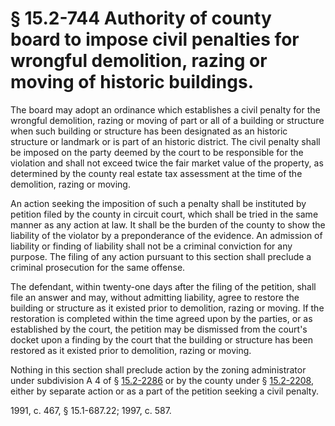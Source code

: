# § 15.2-744 Authority of county board to impose civil penalties for wrongful demolition, razing or moving of historic buildings.

<p>The board may adopt an ordinance which establishes a civil penalty for the wrongful demolition, razing or moving of part or all of a building or structure when such building or structure has been designated as an historic structure or landmark or is part of an historic district. The civil penalty shall be imposed on the party deemed by the court to be responsible for the violation and shall not exceed twice the fair market value of the property, as determined by the county real estate tax assessment at the time of the demolition, razing or moving.</p><p>An action seeking the imposition of such a penalty shall be instituted by petition filed by the county in circuit court, which shall be tried in the same manner as any action at law. It shall be the burden of the county to show the liability of the violator by a preponderance of the evidence. An admission of liability or finding of liability shall not be a criminal conviction for any purpose. The filing of any action pursuant to this section shall preclude a criminal prosecution for the same offense.</p><p>The defendant, within twenty-one days after the filing of the petition, shall file an answer and may, without admitting liability, agree to restore the building or structure as it existed prior to demolition, razing or moving. If the restoration is completed within the time agreed upon by the parties, or as established by the court, the petition may be dismissed from the court's docket upon a finding by the court that the building or structure has been restored as it existed prior to demolition, razing or moving.</p><p>Nothing in this section shall preclude action by the zoning administrator under subdivision A 4 of § <a href='http://law.lis.virginia.gov/vacode/15.2-2286/'>15.2-2286</a> or by the county under § <a href='http://law.lis.virginia.gov/vacode/15.2-2208/'>15.2-2208</a>, either by separate action or as a part of the petition seeking a civil penalty.</p><p>1991, c. 467, § 15.1-687.22; 1997, c. 587.</p>